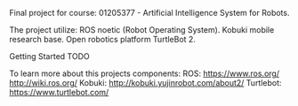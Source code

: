 Final project for course: 01205377 - Artificial Intelligence System for Robots.

The project utilize: 
  ROS noetic (Robot Operating System).
  Kobuki mobile research base.
  Open robotics platform TurtleBot 2.

Getting Started
TODO

To learn more about this projects components:
  ROS: 
    https://www.ros.org/
    http://wiki.ros.org/
  Kobuki:
    http://kobuki.yujinrobot.com/about2/
  Turtlebot: 
    https://www.turtlebot.com/
